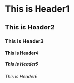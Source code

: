 # This is Header1
## This is Header2
### This is Header3
#### This is Header4
##### This is Header5
###### This is Header6
